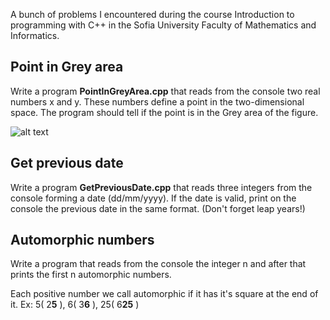 A bunch of problems I encountered during the course Introduction to programming with C++ in the Sofia University Faculty of Mathematics and Informatics.


## Point in Grey area

Write a program **PointInGreyArea.cpp** that reads from the console two real numbers x and y. These numbers define a point in the two-dimensional space. The program should tell if the point is in the Grey area of the figure. 

![alt text](http://i.imgur.com/wFi3mym.png)

## Get previous date

Write a program **GetPreviousDate.cpp** that reads three integers from the console forming a date (dd/mm/yyyy). If the date is valid, print on the console the previous date in the same format. (Don't forget leap years!)

## Automorphic numbers

Write a program that reads from the console the integer n and after that prints the first n automorphic numbers.

Each positive number we call automorphic if it has it's square at the end of it.
Ex: 5( 2**5** ), 6( 3**6** ), 25( 6**25** )

